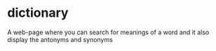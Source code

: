 # dictionary
A web-page where you can search for meanings of a word and it also display the antonyms and synonyms

